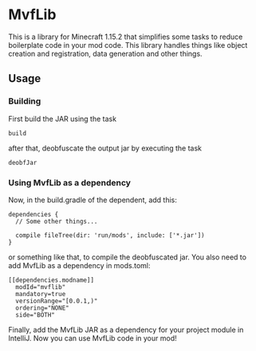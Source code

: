 # MvfLib
This is a library for Minecraft 1.15.2 that simplifies some tasks to reduce boilerplate code in your mod code.
This library handles things like object creation and registration, data generation and other things.

## Usage
### Building
First build the JAR using the task
````
build
```` 
after that, deobfuscate the output jar by executing the task
````
deobfJar
````
### Using MvfLib as a dependency
Now, in the build.gradle of the dependent, add this:
````
dependencies {
  // Some other things...
  
  compile fileTree(dir: 'run/mods', include: ['*.jar'])
}
```` 
or something like that, to compile the deobfuscated jar.
You also need to add MvfLib as a dependency in mods.toml:
```` 
[[dependencies.modname]]
  modId="mvflib"
  mandatory=true
  versionRange="[0.0.1,)"
  ordering="NONE"
  side="BOTH"
````
Finally, add the MvfLib JAR as a dependency for your project module in IntelliJ.
Now you can use MvfLib code in your mod!
